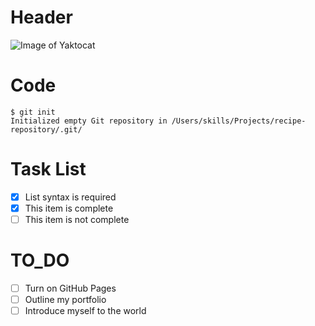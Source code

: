 # Header

![Image of Yaktocat](https://octodex.github.com/images/yaktocat.png)

# Code

```
$ git init
Initialized empty Git repository in /Users/skills/Projects/recipe-repository/.git/
```

# Task List

- [x] List syntax is required
- [x] This item is complete
- [ ] This item is not complete

# TO_DO

- [ ] Turn on GitHub Pages
- [ ] Outline my portfolio
- [ ] Introduce myself to the world
